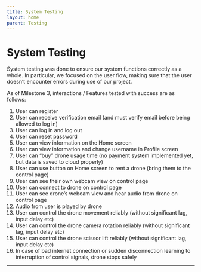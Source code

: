 ```yaml
---
title: System Testing
layout: home
parent: Testing
---
```

# System Testing
  
System testing was done to ensure our system functions correctly as a whole. In particular, we focused on the user flow, making sure that the user doesn’t encounter errors during use of our project.  
  
As of Milestone 3, interactions / Features tested with success are as follows:  
1. User can register  
2. User can receive verification email (and must verify email before being allowed to log in)  
3. User can log in and log out  
4. User can reset password  
5. User can view information on the Home screen  
6. User can view information and change username in Profile screen  
7. User can “buy” drone usage time (no payment system implemented yet, but data is saved to cloud properly)  
8. User can use button on Home screen to rent a drone (bring them to the control page)  
9. User can see their own webcam view on control page  
10. User can connect to drone on control page  
11. User can see drone’s webcam view and hear audio from drone on control page  
12. Audio from user is played by drone  
13. User can control the drone movement reliably (without significant lag, input delay etc)   
14. User can control the drone camera rotation reliably (without significant lag, input delay etc)  
15. User can control the drone scissor lift reliably (without significant lag, input delay etc)  
16. In case of bad internet connection or sudden disconnection learning to interruption of control signals, drone stops safely  



----

[Just the Docs]: https://just-the-docs.github.io/just-the-docs/
[GitHub Pages]: https://docs.github.com/en/pages
[README]: https://github.com/just-the-docs/just-the-docs-template/blob/main/README.md
[Jekyll]: https://jekyllrb.com
[GitHub Pages / Actions workflow]: https://github.blog/changelog/2022-07-27-github-pages-custom-github-actions-workflows-beta/
[use this template]: https://github.com/just-the-docs/just-the-docs-template/generate
